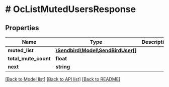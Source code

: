 # # OcListMutedUsersResponse

## Properties

Name | Type | Description | Notes
------------ | ------------- | ------------- | -------------
**muted_list** | [**\Sendbird\Model\SendBirdUser[]**](SendBirdUser.md) |  | [optional]
**total_mute_count** | **float** |  | [optional]
**next** | **string** |  | [optional]

[[Back to Model list]](../../README.md#models) [[Back to API list]](../../README.md#endpoints) [[Back to README]](../../README.md)
